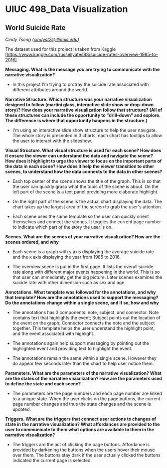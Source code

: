 # UIUC 498_Data Visualization #
## World Suicide Rate ##

*Cindy Tseng (cindyst2@illinois.edu)*

The dataset used for this project is taken from Kaggle [https://www.kaggle.com/russellyates88/suicide-rates-overview-1985-to-2016]

**Messaging. What is the message you are trying to communicate with the narrative visualization?**

  * In this project I'm trying to protray the suicide rate associated with different attributes around the world.


**Narrative Structure. Which structure was your narrative visualization designed to follow (martini glass, interactive slide show or drop-down story)? How does your narrative visualization follow that structure? (All of these structures can include the opportunity to "drill-down" and explore. The difference is where that opportunity happens in the structure.)**

  * I'm using an interactive slide show structure to help the user navigate.
   The whole story is presented in 3 charts, each chart has tooltips to allow the user to interact with the slideshow. 


**Visual Structure. What visual structure is used for each scene? How does it ensure the viewer can understand the data and navigate the scene? How does it highlight to urge the viewer to focus on the important parts of the data in each scene? How does it help the viewer transition to other scenes, to understand how the data connects to the data in other scenes?**

   * Each top center of the scene shows the title of the graph. This is so that the user can quickly grasp what the topic of the scene is about. 
   On the left part of the scene is a text panel providing more elaborate highlight.  

   * On the right part of the scene is the actual chart displaying the data. The chart takes up the largest area of the screen to grab the user's attention.

   * Each scene uses the same template so the user can quickly orient themselves and connect the scenes. It toggles the current page number to indicate which part of the story the user is on. 


**Scenes. What are the scenes of your narrative visualization? How are the scenes ordered, and why**

   * Each scene is a graph with y axis displaying the average suicide rate and the x axis displaying the year from 1985 to 2016.
   
   * The overview scene is put in the first page. It lists the overall suicide rate along with different major events happening in the world. This is so that user can immediately get the big picture. Later scenes examines the suicide rate with other dimension such as sex and age.


**Annotations. What template was followed for the annotations, and why that template? How are the annotations used to support the messaging? Do the annotations change within a single scene, and if so, how and why**

   * The annotations has 3 components: note, subject, and connector. Note contains text that highlights the event; Subject points out the location of the event on the graph; Connector connects the note and the subject together. This template helps the user understand the highlight point, and the event associated with highlight. 

   * The annotations again help support messaging by pointing out the highlighted event and providing text to highlight the event. 

   * The annotations remain the same within a single scene. However they do appear few seconds later than the chart to help user notice them.


**Parameters. What are the parameters of the narrative visualization? What are the states of the narrative visualization? How are the parameters used to define the state and each scene?**

   * The parameters are the page numbers and each page number are linked to a unique state. When the user clicks on the page buttons, the current page number changes and thus the state changes and the scene is updated. 


**Triggers. What are the triggers that connect user actions to changes of state in the narrative visualization? What affordances are provided to the user to communicate to them what options are available to them in the narrative visualization?**

   * The triggers are the act of clicking the page buttons. Affordance is provided by darkening the buttons when the users hover their mouse over them. The buttons stay dark if the user actually clicked the buttons indicated the current page is selected. 


